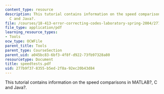 ```yaml
---
content_type: resource
description: This tutorial contains information on the speed comparisons in MATLAB?,
  C and Java?.
file: /courses/18-413-error-correcting-codes-laboratory-spring-2004/277b9f378355b5ed2f8a92ec20b43d84_speedtests.pdf
file_type: application/pdf
learning_resource_types:
- Tools
ocw_type: OCWFile
parent_title: Tools
parent_type: CourseSection
parent_uid: a045bc83-6bf3-4f8f-d922-73fb97328a80
resourcetype: Document
title: speedtests.pdf
uid: 277b9f37-8355-b5ed-2f8a-92ec20b43d84
---
```

This tutorial contains information on the speed comparisons in MATLAB?, C and Java?.

